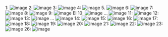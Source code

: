 1:
![image](https://github.com/user-attachments/assets/809a8a1a-f16a-41cf-ba27-692d41e8403e)
2:
![image](https://github.com/user-attachments/assets/cff0b954-d67b-4b84-b8da-3b3489e0d886)
3:
![image](https://github.com/user-attachments/assets/21e034d9-cb39-4929-8ca4-915f7e395b6e)
4:
![image](https://github.com/user-attachments/assets/d02d4b75-13f8-4a38-8a39-c966fe162586)
5.
![image](https://github.com/user-attachments/assets/9d1dd47a-dcbb-47de-8f48-5ba8d9051f47)
6:
![image](https://github.com/user-attachments/assets/b063c9e9-7271-45bd-ad09-f7f8b184f568)
7:
![image](https://github.com/user-attachments/assets/ab361125-d83f-46b5-95ce-f27c3bad1278)
8:
![image](https://github.com/user-attachments/assets/ba8e4b2a-3313-4b7d-806c-18955da08995)
9:
![image](https://github.com/user-attachments/assets/1eb0179a-d539-4c64-9a06-09475e4f5c80)
El 10: 
![image](https://github.com/user-attachments/assets/6299f897-fcaa-4048-897e-428dc855c7e3)
...
![image](https://github.com/user-attachments/assets/69e151f9-314a-4a10-b756-9e5082d46024)
11: 
![image](https://github.com/user-attachments/assets/2ab8aa51-53c0-42f5-899c-722904785a1e)
12:
![image](https://github.com/user-attachments/assets/02f2796a-8b7c-476a-bfc2-d30e2144e871)
13:
![image](https://github.com/user-attachments/assets/390045d4-133e-405f-92c0-ccd9ec040d4f)
...
![image](https://github.com/user-attachments/assets/80ee073b-7dbc-4419-8d08-15db3c0d89c2)
14:
![image](https://github.com/user-attachments/assets/4bc90ec9-5058-48ba-b1ef-8504c7674825)
15:
![image](https://github.com/user-attachments/assets/2ae1f05b-66ab-45bf-ae3c-ba1ede909355)
16:
![image](https://github.com/user-attachments/assets/bd6a6be3-2f6c-4bc9-abb4-18ec9cf076a8)
17:
![image](https://github.com/user-attachments/assets/b735ef7a-2e95-4bed-8d4e-b41bf56ffd72)
18:
![image](https://github.com/user-attachments/assets/c8bfdd2d-62f9-4b9e-ad60-abbac5838c75)
19: 
![image](https://github.com/user-attachments/assets/eeeca43d-9271-4197-b03a-4a076d96cf78)
20:
![image](https://github.com/user-attachments/assets/44aa5663-e130-4a76-8507-06a062f5c685)
21:
![image](https://github.com/user-attachments/assets/599a60d3-ab4e-4e37-8cfa-e889b81e687f)
22:
![image](https://github.com/user-attachments/assets/bca86cfd-3111-4b2d-b707-f1e5a3f1ed46)
23:
![image](https://github.com/user-attachments/assets/14158013-3394-411a-9a0e-af5a27488697)
26:
![image](https://github.com/user-attachments/assets/3c8eb9b4-eee0-457e-8afa-df7292c4caa6)
